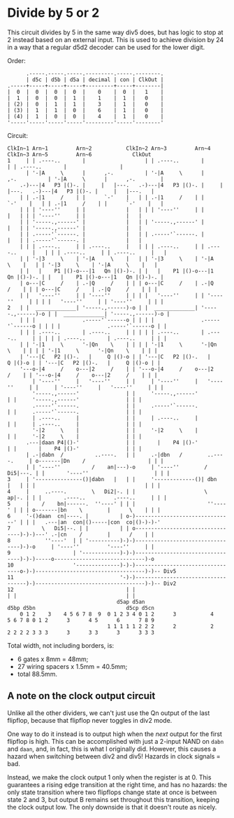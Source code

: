 Divide by 5 or 2
================

This circuit divides by 5 in the same way div5 does, but has logic to stop at
2 instead based on an external input. This is used to achieve division by 24 in
a way that a regular d5d2 decoder can be used for the lower digit.

Order:

```
      .-----.-----.-----.---------.-----.--------.
      | d5c | d5b | d5a | decimal | con | ClkOut |
.-----+-----+-----+-----+---------+-----+--------|
|  0  |  0  |  0  |  0  |    0    |  0  |   1    |
|  1  |  0  |  0  |  1  |    1    |  1  |   0    |
| (2) |  0  |  1  |  1  |    3    |  1  |   0    |
| (3) |  1  |  1  |  0  |    6    |  1  |   0    |
| (4) |  1  |  0  |  0  |    4    |  1  |   0    |
'-----'-----'-----'-----'---------'-----'--------'
```

Circuit:

```
ClkIn~1 Arn~1         Arn~2           ClkIn~2 Arn~3         Arn~4           ClkIn~3 Arn~5         Arn~6             ClkOut
1     | | .----..       |                   | | .----..       |                   | | .----..       |                 |
      | '-|A     \      |      ,-.          | '-|A     \      |      ,-.          | '-|A     \      |      ,-.        |
    .-)---|4   P3 |()-. |     |   |---.   .-)---|4   P3 |()-. |     |   |---.   .-)---|4   P3 |()-. |     |   |---.   |
    | | .-|1     /    | |      `-'    |   | | .-|1     /    | |      `-'    |   | | .-|1     /    | |      `-'    |   |
    | | | '----''     | |             |   | | | '----''     | |             |   | | | '----''     | |             |   |
    | | '-----.,------' |             |   | | '-----.,------' |             |   | | '-----.,------' |             |   |
    | | .-----'`------. |             |   | | .-----'`------. |             |   | | .-----'`------. |             |   |
    | | | .----..     | | .----..     |   | | | .----..     | | .----..     |   | | | .----..     | | .----..     |   |
    | | '-|3     \    | '-|A     \    |   | | '-|3     \    | '-|A     \    |   | | '-|3     \    | '-|A     \    |   |
    | |   |    P1 |()-o---|1   Qn |()-)-. | |   |    P1 |()-o---|1   Qn |()-)-. | |   |    P1 |()-o---|1   Qn |()-)-. |
    | o---|C     /    | .-|Q     /    | | | o---|C     /    | .-|Q     /    | | | o---|C     /    | .-|Q     /    | | |
    | |   '----''     | | '----''     | | | |   '----''     | | '----''     | | | |   '----''     | | '----''     | | |
2   | |  _____________| '-----.,------)-o | |  _____________| '-----.,------)-o | |  _____________| '-----.,------)-o |
    | | |               .-----'`------o | | | |               .-----'`------o | | | |               .-----'`------o | |
    | | | .----..       | .----..     | | | | | .----..       | .----..     | | | | | .----..       | .----..     | | |
    | | '-|1     \      '-|Qn    \    | | | | '-|1     \      '-|Qn    \    | | | | '-|1     \      '-|Qn    \    | | |
    | '---|C   P2 |()-.   |     Q |()-o | | '---|C   P2 |()-.   |     Q |()-o | | '---|C   P2 |()-.   |     Q |()-o | |
    '---o-|4     /    o---|2     /    | | '---o-|4     /    o---|2     /    | | '---o-|4     /    o---|2     /    | | |
        | '----''     |   '----''     | |     | '----''     |   '----''     | |     | '----''     |   '----''     | | |
        '-----.,------'               | |     '-----.,------'               | |     '-----.,------'               | | |
        .-----'`------.               | |     .-----'`------.               | |     .-----'`------.               | | |
        | .----..     |               | |     | .----..     |               | |     | .----..     |               | | |
        '-|2     \    |               | |     '-|2     \    |               | |     '-|2     \    |               | | |
      .---|daan P4|()-'               | |       |    P4 |()-'               | |       |    P4 |()-'               | | |
      | .-|dabn  /          ..----.   | |     .-|dbn   /        ..----.     | o-------|Dn    /                    | | |
      | | '----''          /    an|---)-o     | '----''        /   Di5|---. | |       '----''                     | | |
3     | '---------------()|dabn   |   | |     '-------------()| dbn   |   | | |                                   | | |
4     |     ..----.        \   Di2|-. | |                      \    ap|-. | | |       .----..         .----..     | | |
5     |    /    bn|------.  ''----' | | |                       ''----' | | | o-------|bn    \        |      \    | | |
6     '-()daan  cn|----. |          | o-)-------------------------------' | | |   .---|an  con|()-----|con  co|()-)-)-'
7          \   Di5|--. | |          | | o---------------------------------)-)-)---' .-|cn    /        |      /    | |
8           ''----'  | | '----------)-)-)---------------------------------)-)-o     | '----''         '----''     | |
9                    | '------------)-)-)---------------------------------)-)-)-----o-----------------------------)-o
10                   '--------------)-)-)---------------------------------o-)-)-----------------------------------)-)-- Div5
11                                  '-)-)-----------------------------------)-)-----------------------------------)-)-- Div2
12                                    | |                                   | |                                   | |
                                   d5ap d5an                             d5bp d5bn                             d5cp d5cn
    0 1 2    3    4 5 6 7 8  9  0 1 2 3 4 0 1 2      3           4      5 6 7 8 0 1 2      3      4 5      6      7 8 9
                                1 1 1 1 1 2 2 2      2           2      2 2 2 2 3 3 3      3      3 3      3      3 3 3
```

Total width, not including borders, is:

 - 6 gates x 8mm = 48mm;
 - 27 wiring spacers x 1.5mm = 40.5mm;
 - total 88.5mm.

A note on the clock output circuit
----------------------------------

Unlike all the other dividers, we can't just use the Qn output of the last
flipflop, because that flipflop never toggles in div2 mode.

One way to do it instead is to output high when the *next* output for the first
flipflop is high. This can be accomplished with just a 2-input NAND on `dabn`
and `daan`, and, in fact, this is what I originally did. However, this causes a
hazard when switching between div2 and div5! Hazards in clock signals = bad.

Instead, we make the clock output 1 only when the register is at 0. This
guarantees a rising edge transition at the right time, and has no hazards: the
only state transition where two flipflops change state at once is between state
2 and 3, but output B remains set throughout this transition, keeping the
clock output low. The only downside is that it doesn't route as nicely.
